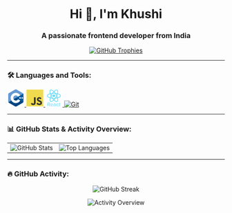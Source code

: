 <h1 align="center">Hi 👋, I'm Khushi</h1>
<h3 align="center">A passionate frontend developer from India</h3>

<p align="center"> 
  <a href="https://github-profile-trophy.vercel.app/?username=khushiyadav0105">
    <img src="https://github-profile-trophy.vercel.app/?username=khushiyadav0105" alt="GitHub Trophies" />
  </a> 
</p>

---


### 🛠️ Languages and Tools:
<p align="left"> 
  <a href="https://www.w3schools.com/cpp/" target="_blank" rel="noreferrer"> 
    <img src="https://raw.githubusercontent.com/devicons/devicon/master/icons/cplusplus/cplusplus-original.svg" alt="C++" width="40" height="40"/> 
  </a> 
  <a href="https://developer.mozilla.org/en-US/docs/Web/JavaScript" target="_blank" rel="noreferrer"> 
    <img src="https://raw.githubusercontent.com/devicons/devicon/master/icons/javascript/javascript-original.svg" alt="JavaScript" width="40" height="40"/> 
  </a> 
  <a href="https://reactjs.org/" target="_blank" rel="noreferrer"> 
    <img src="https://raw.githubusercontent.com/devicons/devicon/master/icons/react/react-original-wordmark.svg" alt="React" width="40" height="40"/> 
  </a> 
  <a href="https://git-scm.com/" target="_blank" rel="noreferrer"> 
    <img src="https://www.vectorlogo.zone/logos/git-scm/git-scm-icon.svg" alt="Git" width="40" height="40"/> 
  </a> 
</p>

---

### 📊 GitHub Stats & Activity Overview:

<table>
  <tr>
    <td>
      <img src="https://github-readme-stats.vercel.app/api?username=khushiyadav0105&show_icons=true&theme=radical" alt="GitHub Stats" />
    </td>
    <td>
      <img src="https://github-readme-stats.vercel.app/api/top-langs?username=khushiyadav0105&layout=compact&theme=radical" alt="Top Languages" />
    </td>
  </tr>
</table>

---

### 🔥 GitHub Activity:

<p align="center">
  <img src="https://github-readme-streak-stats.herokuapp.com/?user=khushiyadav0105&theme=radical" alt="GitHub Streak" />
</p>

<p align="center">
  <img src="https://github-profile-summary-cards.vercel.app/api/cards/profile-details?username=khushiyadav0105&theme=radical" alt="Activity Overview" />
</p>

